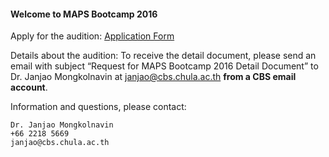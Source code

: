 #### Welcome to MAPS Bootcamp 2016
Apply for the audition: [Application Form](http://www.goo.gl/forms/rzJWvTF5le)

Details about the audition:
To receive the detail document, please send an email with subject “Request for MAPS Bootcamp 2016 Detail Document” to Dr. Janjao Mongkolnavin at janjao@cbs.chula.ac.th **from a CBS email account**.

Information and questions, please contact:

	Dr. Janjao Mongkolnavin
	+66 2218 5669
	janjao@cbs.chula.ac.th
